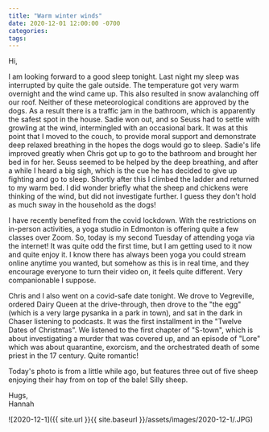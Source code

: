 ```yaml
---
title: "Warm winter winds"
date: 2020-12-01 12:00:00 -0700
categories:
tags:
---
```


Hi,

I am looking forward to a good sleep tonight. Last night my sleep was interrupted by quite the gale outside. The temperature got very warm overnight and the wind came up. This also resulted in snow avalanching off our roof. Neither of these meteorological conditions are approved by the dogs. As a result there is a traffic jam in the bathroom, which is apparently the safest spot in the house. Sadie won out, and so Seuss had to settle with growling at the wind, intermingled with an occasional bark. It was at this point that I moved to the couch, to provide moral support and demonstrate deep relaxed breathing in the hopes the dogs would go to sleep. Sadie's life improved greatly when Chris got up to go to the bathroom and brought her bed in for her. Seuss seemed to be helped by the deep breathing, and after a while I heard a big sigh, which is the cue he has decided to give up fighting and go to sleep. Shortly after this I climbed the ladder and returned to my warm bed. I did wonder briefly what the sheep and chickens were thinking of the wind, but did not investigate further. I guess they don't hold as much sway in the household as the dogs!

I have recently benefited from the covid lockdown. With the restrictions on in-person activities, a yoga studio in Edmonton is offering quite a few classes over Zoom. So, today is my second Tuesday of attending yoga via the internet! It was quite odd the first time, but I am getting used to it now and quite enjoy it. I know there has always been yoga you could stream online anytime you wanted, but somehow as this is in real time, and they encourage everyone to turn their video on, it feels quite different. Very companionable I suppose.

Chris and I also went on a covid-safe date tonight. We drove to Vegreville, ordered Dairy Queen at the drive-through, then drove to the "the egg" (which is a very large pysanka in a park in town), and sat in the dark in Chaser listening to podcasts. It was the first installment in the "Twelve Dates of Christmas". We listened to the first chapter of "S-town", which is about investigating a murder that was covered up, and an episode of "Lore" which was about quarantine, exorcism, and the orchestrated death of some priest in the 17 century. Quite romantic!

Today's photo is from a little while ago, but features three out of five sheep enjoying their hay from on top of the bale! Silly sheep.

Hugs,<br />
Hannah

![2020-12-1]({{ site.url }}{{ site.baseurl }}/assets/images/2020-12-1/.JPG)